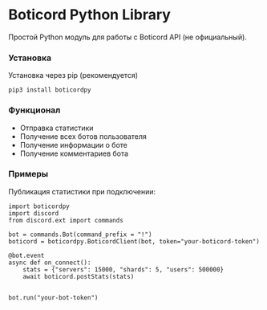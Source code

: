 # Boticord Python Library

Простой Python модуль для работы с Boticord API (не официальный).

### Установка

Установка через pip (рекомендуется)

`pip3 install boticordpy`

### Функционал

* Отправка статистики
* Получение всех ботов пользователя
* Получение информации о боте
* Получение комментариев бота

### Примеры

Публикация статистики при подключении:

```
import boticordpy
import discord
from discord.ext import commands

bot = commands.Bot(command_prefix = "!")
boticord = boticordpy.BoticordClient(bot, token="your-boticord-token")

@bot.event
async def on_connect():
    stats = {"servers": 15000, "shards": 5, "users": 500000}
    await boticord.postStats(stats)


bot.run("your-bot-token")
```
